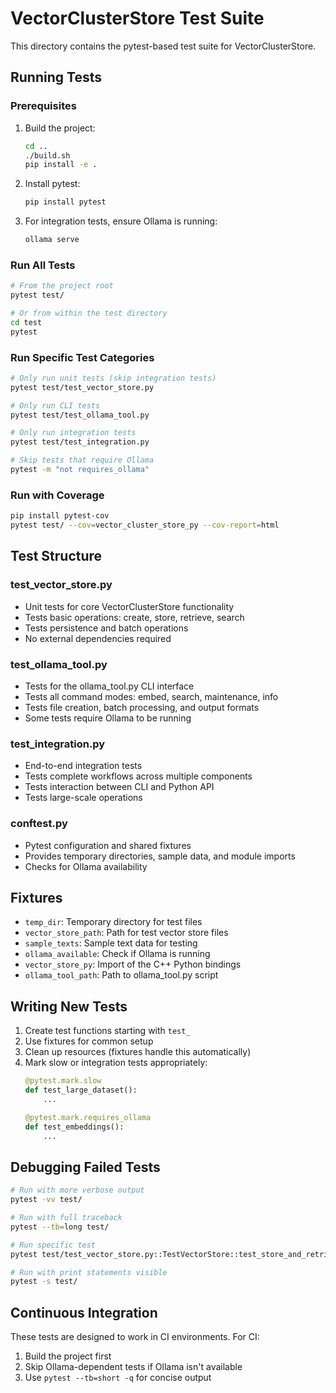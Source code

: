 # VectorClusterStore Test Suite

This directory contains the pytest-based test suite for VectorClusterStore.

## Running Tests

### Prerequisites

1. Build the project:
   ```bash
   cd ..
   ./build.sh
   pip install -e .
   ```

2. Install pytest:
   ```bash
   pip install pytest
   ```

3. For integration tests, ensure Ollama is running:
   ```bash
   ollama serve
   ```

### Run All Tests

```bash
# From the project root
pytest test/

# Or from within the test directory
cd test
pytest
```

### Run Specific Test Categories

```bash
# Only run unit tests (skip integration tests)
pytest test/test_vector_store.py

# Only run CLI tests
pytest test/test_ollama_tool.py

# Only run integration tests
pytest test/test_integration.py

# Skip tests that require Ollama
pytest -m "not requires_ollama"
```

### Run with Coverage

```bash
pip install pytest-cov
pytest test/ --cov=vector_cluster_store_py --cov-report=html
```

## Test Structure

### test_vector_store.py
- Unit tests for core VectorClusterStore functionality
- Tests basic operations: create, store, retrieve, search
- Tests persistence and batch operations
- No external dependencies required

### test_ollama_tool.py
- Tests for the ollama_tool.py CLI interface
- Tests all command modes: embed, search, maintenance, info
- Tests file creation, batch processing, and output formats
- Some tests require Ollama to be running

### test_integration.py
- End-to-end integration tests
- Tests complete workflows across multiple components
- Tests interaction between CLI and Python API
- Tests large-scale operations

### conftest.py
- Pytest configuration and shared fixtures
- Provides temporary directories, sample data, and module imports
- Checks for Ollama availability

## Fixtures

- `temp_dir`: Temporary directory for test files
- `vector_store_path`: Path for test vector store files
- `sample_texts`: Sample text data for testing
- `ollama_available`: Check if Ollama is running
- `vector_store_py`: Import of the C++ Python bindings
- `ollama_tool_path`: Path to ollama_tool.py script

## Writing New Tests

1. Create test functions starting with `test_`
2. Use fixtures for common setup
3. Clean up resources (fixtures handle this automatically)
4. Mark slow or integration tests appropriately:
   ```python
   @pytest.mark.slow
   def test_large_dataset():
       ...
   
   @pytest.mark.requires_ollama
   def test_embeddings():
       ...
   ```

## Debugging Failed Tests

```bash
# Run with more verbose output
pytest -vv test/

# Run with full traceback
pytest --tb=long test/

# Run specific test
pytest test/test_vector_store.py::TestVectorStore::test_store_and_retrieve_vector

# Run with print statements visible
pytest -s test/
```

## Continuous Integration

These tests are designed to work in CI environments. For CI:

1. Build the project first
2. Skip Ollama-dependent tests if Ollama isn't available
3. Use `pytest --tb=short -q` for concise output